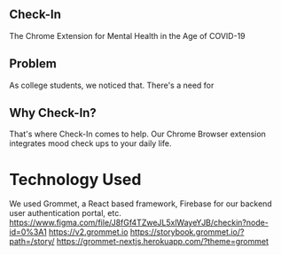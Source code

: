 ## Check-In
The Chrome Extension for Mental Health in the Age of COVID-19

## Problem
As college students, we noticed that. There's a need for
 
## Why Check-In?
That's where Check-In comes to help. Our Chrome Browser extension integrates mood check ups to your daily life. 
 
 
 
# Technology Used
We used Grommet, a React based framework, Firebase for our backend user authentication portal, etc. 
https://www.figma.com/file/J8fGf4TZweJL5xlWayeYJB/checkin?node-id=0%3A1
https://v2.grommet.io
https://storybook.grommet.io/?path=/story/
https://grommet-nextjs.herokuapp.com/?theme=grommet


